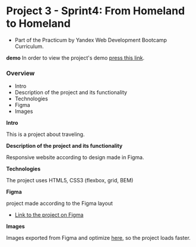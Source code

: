 
# Project 3 - Sprint4: From Homeland to Homeland
* Part of the Practicum by Yandex Web Development Bootcamp Curriculum.

**demo** 
In order to view the project's demo [press this link](https://benyossef27.github.io/web_project_3/).

### Overview
* Intro
* Description of the project and its functionality
* Technologies
* Figma
* Images

**Intro**

This is a project about traveling.

**Description of the project and its functionality**

Responsive website according to design made in Figma.

**Technologies**

The project uses HTML5, CSS3 (flexbox, grid, BEM)

**Figma**

project made according to the Figma layout 
* [Link to the project on Figma](https://www.figma.com/file/lNsn9aE1Be6bvg9FeAzRXT/Sprint-3-From-Portland-to-Portland-desktop-mobile?node-id=0%3A1)

**Images**

Images exported from Figma and optimize [here](https://tinypng.com/), so the project loads faster. 
